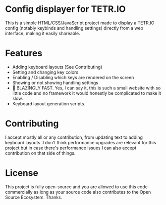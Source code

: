 # Config displayer for TETR.IO
This is a simple HTML/CSS/JavaScript project made to display a TETR.IO config (notably keybinds and handling settings) directly from a web interface, making it easily shareable.

# Features

- Adding keyboard layouts (See Contributing)
- Setting and changing key colors
- Enabling / Disabling which keys are rendered on the screen
- Showing or not showing handling settings
- 🚀 BLAZINGLY FAST. Yes, I can say it, this is such a small website with so little code and no framework it would honestly be complicated to make it slow.
- Keyboard layout generation scripts.

# Contributing

I accept mostly all or any contribution, from updating text to adding keyboard layouts. I don't think performance upgrades are relevant for this project but in case there's performance issues I can also accept contribution on that side of things.

# License

This project is fully open-source and you are allowed to use this code commercially as long as your source code also contributes to the Open Source Ecosystem.
Thanks.
